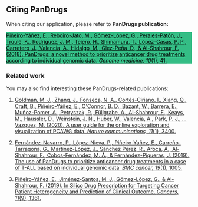 ## Citing PanDrugs

When citing our application, please refer to **PanDrugs publication:**

<div class="alert alert-warning" style='background-color:#34BD85'>
    <a href="https://doi.org/10.1186/s13073-018-0546-1" target="_blank" style="color:#000000">Piñeiro-Yáñez, E., Reboiro-Jato, M., Gómez-López, G., Perales-Patón, J., Troulé, K., Rodríguez, J. M., Tejero, H., Shimamura, T., López-Casas, P. P., Carretero, J., Valencia, A., Hidalgo, M., Glez-Peña, D., & Al-Shahrour, F. (2018). PanDrugs: a novel method to prioritize anticancer drug treatments according to individual genomic data. <i>Genome medicine, 10</i>(1), 41.</a>
</div>

### Related work<a name="related-work"></a>
You may also find interesting these PanDrugs-related publications:

1. [Goldman, M. J., Zhang, J., Fonseca, N. A., Cortés-Ciriano, I., Xiang, Q., Craft, B., Piñeiro-Yáñez, E., O'Connor, B. D., Bazant, W., Barrera, E., Muñoz-Pomer, A., Petryszak, R., Füllgrabe, A., Al-Shahrour, F., Keays, M., Haussler, D., Weinstein, J. N., Huber, W., Valencia, A., Park, P. J., … Vazquez, M. (2020). A user guide for the online exploration and visualization of PCAWG data. *Nature communications, 11*(1), 3400.](https://doi.org/10.1038/s41467-020-16785-6)

2. [Fernández-Navarro, P., López-Nieva, P., Piñeiro-Yañez, E., Carreño-Tarragona, G., Martinez-López, J., Sánchez Pérez, R., Aroca, Á., Al-Shahrour, F., Cobos-Fernández, M. Á., & Fernández-Piqueras, J. (2019). The use of PanDrugs to prioritize anticancer drug treatments in a case of T-ALL based on individual genomic data. *BMC cancer, 19*(1), 1005.](https://doi.org/10.1186/s12885-019-6209-9)

3. [Piñeiro-Yáñez, E., Jiménez-Santos, M. J., Gómez-López, G., & Al-Shahrour, F. (2019). In Silico Drug Prescription for Targeting Cancer Patient Heterogeneity and Prediction of Clinical Outcome. *Cancers, 11*(9), 1361.](https://doi.org/10.3390/cancers11091361)

